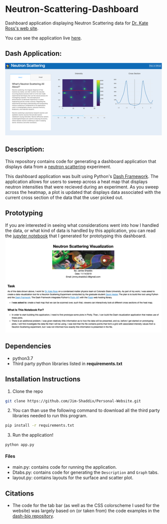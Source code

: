 # Neutron-Scattering-Dashboard
Dashboard application displaying Neutron Scattering data for [Dr. Kate Ross's web site](http://www.rosslabcsu.com/).

You can see the application live [here](http://3.234.168.156/).
 
## Dash Application:
![](assets/images/Neutron-Scattering.png)

## Description:
This repository contains code for generating a dashboard application
that displays data from a [neutron scattering](https://en.wikipedia.org/wiki/Neutron_scattering)
experiment.

This dashboard application was built using Python's [Dash Framework](https://plot.ly/dash/). 
The application allows for users to sweep across a heat map that displays 
neutron intensities that were recieved during an experiment. As you 
sweep across the heatmap, a plot is updated that displays data associated
with the current cross section of the data that the user picked out.

## Prototyping
If you are interested in seeing what considerations went into how I handled the data, or 
what kind of data is handled by this application, you can read the [jupyter notebook](plots/plots.ipynb)
that I generated for prototyping this dashboard.
![](assets/images/notebook.png)

## Dependencies
* python3.7
* Third party python libraries listed in **requirements.txt**

## Installation Instructions

1. Clone the repo
```Bash
git clone https://github.com/Jim-Shaddix/Personal-Website.git
```
2. You can than use the following command to download all the third party libraries
needed to run this program.
```Bash
pip install -r requirements.txt
```
3. Run the application!
```Bash
python app.py
```

#### Files
* main.py: contains code for running the application.
* Dtabs.py: contains code for generating the ``Description`` and ``Graph`` tabs.
* layout.py: contains layouts for the surface and scatter plot.

## Citations
* The code for the tab bar (as well as the CSS colorscheme I used for the website) was largely 
based on (or taken from) the code examples in the [dash-bio repository](https://github.com/plotly/dash-bio/blob/master/tests/test_manhattan_plot.py).